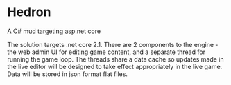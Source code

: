 # Hedron
A C# mud targeting asp.net core

The solution targets .net core 2.1. There are 2 components to the engine - the web admin UI for editing game content, and a separate thread for running the game loop. The threads share a data cache so updates made in the live editor will be designed to take effect appropriately in the live game. Data will be stored in json format flat files.
